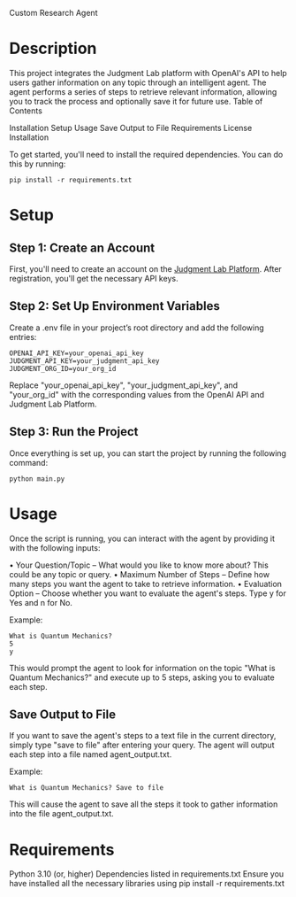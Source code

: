 Custom Research Agent

# Description

This project integrates the Judgment Lab platform with OpenAI's API to help users gather information on any topic through an intelligent agent. The agent performs a series of steps to retrieve relevant information, allowing you to track the process and optionally save it for future use.
Table of Contents

Installation
Setup
Usage
Save Output to File
Requirements
License
Installation

To get started, you'll need to install the required dependencies. You can do this by running:

```
pip install -r requirements.txt
```

# Setup


## Step 1: Create an Account
First, you'll need to create an account on the [Judgment Lab Platform](https://app.judgmentlabs.ai/register). After registration, you'll get the necessary API keys.

## Step 2: Set Up Environment Variables
Create a .env file in your project’s root directory and add the following entries:

```
OPENAI_API_KEY=your_openai_api_key
JUDGMENT_API_KEY=your_judgment_api_key
JUDGMENT_ORG_ID=your_org_id
```
Replace "your_openai_api_key", "your_judgment_api_key", and "your_org_id" with the corresponding values from the OpenAI API and Judgment Lab Platform.

## Step 3: Run the Project
Once everything is set up, you can start the project by running the following command:
```
python main.py
```

# Usage

Once the script is running, you can interact with the agent by providing it with the following inputs:


  • Your Question/Topic – What would you like to know more about? This could be any topic or query.
  • Maximum Number of Steps – Define how many steps you want the agent to take to retrieve information.
  • Evaluation Option – Choose whether you want to evaluate the agent's steps. Type y for Yes and n for No.
  
Example:
```
What is Quantum Mechanics?
5
y
```
This would prompt the agent to look for information on the topic "What is Quantum Mechanics?" and execute up to 5 steps, asking you to evaluate each step.

## Save Output to File

If you want to save the agent's steps to a text file in the current directory, simply type "save to file" after entering your query. The agent will output each step into a file named agent_output.txt.

Example:
```
What is Quantum Mechanics? Save to file
```
This will cause the agent to save all the steps it took to gather information into the file agent_output.txt.

# Requirements

Python 3.10 (or, higher)
Dependencies listed in requirements.txt
Ensure you have installed all the necessary libraries using pip install -r requirements.txt
